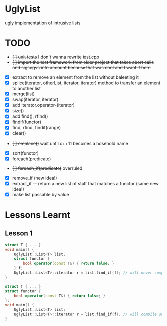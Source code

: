 UglyList
========

ugly implementation of intrusive lists

TODO
====

* ~~[ ] unit tests~~ I don't wanna rewrite test.cpp
* ~~[ ] import the test framework from older project that takes abort calls and sigsegvs into account because that was cool and I want it here~~
* [x] extract to remove an element from the list without baleeting it
* [x] splice(iterator, otherList, iterator, iterator) method to transfer an element to another list
* [x] merge(list)
* [x] swap(iterator, iterator)
* [x] add iterator.operator-(iterator)
* [x] size()
* [x] add find(), rfind()
* [x] findif(functor)
* [x] find, rfind, findif(range)
* [x] clear()
* ~~[ ] emplace()~~ wait until c++11 becomes a hosehold name
* [x] sort(functor)
* [x] foreach(predicate)
* ~~[ ] foreach_if(predicate)~~ overruled
* [x] remove_if (new idea!)
* [x] extract_if -- return a new list of stuff that matches a functor (same new idea!)
* [x] make list passable by value

Lessons Learnt
==============

Lesson 1
--------

```C++
struct T { ... }
void main() {
    UglyList::List<T> list;
    struct functor {
        bool operator(const T&) { return false; }
    } f;
    UglyList::List<T>::iterator r = list.find_if(f); // will never compile. ever.
}
```

```C++
struct T { ... }
struct functor {
    bool operator(const T&) { return false; }
};
void main() {
    UglyList::List<T> list;
    UglyList::List<T>::iterator r = list.find_if(f); // will compile successfully and it will work.
}
```
